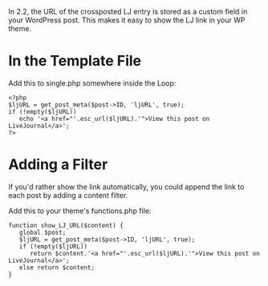 In 2.2, the URL of the crossposted LJ entry is stored as a custom field in your WordPress post. This makes it easy to show the LJ link in your WP theme.

# In the Template File #

Add this to single.php somewhere inside the Loop:

```
<?php
$ljURL = get_post_meta($post->ID, 'ljURL', true);
if (!empty($ljURL))
   echo '<a href="'.esc_url($ljURL).'">View this post on LiveJournal</a>';
?>
```

# Adding a Filter #

If you'd rather show the link automatically, you could append the link to each post by adding a content filter.

Add this to your theme's functions.php file:

```
function show_LJ_URL($content) {
   global $post;
   $ljURL = get_post_meta($post->ID, 'ljURL', true);
   if (!empty($ljURL))
      return $content.'<a href="'.esc_url($ljURL).'">View this post on LiveJournal</a>';
   else return $content;
}
```